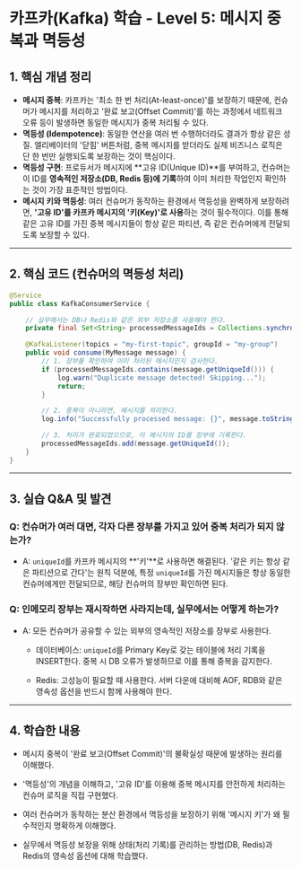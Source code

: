 # 카프카(Kafka) 학습 - Level 5: 메시지 중복과 멱등성

## 1. 핵심 개념 정리
- **메시지 중복**: 카프카는 '최소 한 번 처리(At-least-once)'를 보장하기 때문에, 컨슈머가 메시지를 처리하고 '완료 보고(Offset Commit)'를 하는 과정에서 네트워크 오류 등이 발생하면 동일한 메시지가 중복 처리될 수 있다.
- **멱등성 (Idempotence)**: 동일한 연산을 여러 번 수행하더라도 결과가 항상 같은 성질. 엘리베이터의 '닫힘' 버튼처럼, 중복 메시지를 받더라도 실제 비즈니스 로직은 단 한 번만 실행되도록 보장하는 것이 핵심이다.
- **멱등성 구현**: 프로듀서가 메시지에 **고유 ID(Unique ID)**를 부여하고, 컨슈머는 이 ID를 **영속적인 저장소(DB, Redis 등)에 기록**하여 이미 처리한 작업인지 확인하는 것이 가장 표준적인 방법이다.
- **메시지 키와 멱등성**: 여러 컨슈머가 동작하는 환경에서 멱등성을 완벽하게 보장하려면, **'고유 ID'를 카프카 메시지의 '키(Key)'로 사용**하는 것이 필수적이다. 이를 통해 같은 고유 ID를 가진 중복 메시지들이 항상 같은 파티션, 즉 같은 컨슈머에게 전달되도록 보장할 수 있다.

---
## 2. 핵심 코드 (컨슈머의 멱등성 처리)
```java
@Service
public class KafkaConsumerService {

    // 실무에서는 DB나 Redis와 같은 외부 저장소를 사용해야 한다.
    private final Set<String> processedMessageIds = Collections.synchronizedSet(new HashSet<>());

    @KafkaListener(topics = "my-first-topic", groupId = "my-group")
    public void consume(MyMessage message) {
        // 1. 장부를 확인하여 이미 처리된 메시지인지 검사한다.
        if (processedMessageIds.contains(message.getUniqueId())) {
            log.warn("Duplicate message detected! Skipping...");
            return;
        }

        // 2. 중복이 아니라면, 메시지를 처리한다.
        log.info("Successfully processed message: {}", message.toString());

        // 3. 처리가 완료되었으므로, 이 메시지의 ID를 장부에 기록한다.
        processedMessageIds.add(message.getUniqueId());
    }
}
```
---
## 3. 실습 Q&A 및 발견
### Q: 컨슈머가 여러 대면, 각자 다른 장부를 가지고 있어 중복 처리가 되지 않는가?
- A: `uniqueId`를 카프카 메시지의 **'키'**로 사용하면 해결된다. '같은 키는 항상 같은 파티션으로 간다'는 원칙 덕분에, 특정 `uniqueId`를 가진 메시지들은 항상 동일한 컨슈머에게만 전달되므로, 해당 컨슈머의 장부만 확인하면 된다.

### Q: 인메모리 장부는 재시작하면 사라지는데, 실무에서는 어떻게 하는가?
- A: 모든 컨슈머가 공유할 수 있는 외부의 영속적인 저장소를 장부로 사용한다.

  - 데이터베이스: `uniqueId`를 Primary Key로 갖는 테이블에 처리 기록을 INSERT한다. 중복 시 DB 오류가 발생하므로 이를 통해 중복을 감지한다.

  - Redis: 고성능이 필요할 때 사용한다. 서버 다운에 대비해 AOF, RDB와 같은 영속성 옵션을 반드시 함께 사용해야 한다.
---
## 4. 학습한 내용
- 메시지 중복이 '완료 보고(Offset Commit)'의 불확실성 때문에 발생하는 원리를 이해했다.

- '멱등성'의 개념을 이해하고, '고유 ID'를 이용해 중복 메시지를 안전하게 처리하는 컨슈머 로직을 직접 구현했다.

- 여러 컨슈머가 동작하는 분산 환경에서 멱등성을 보장하기 위해 '메시지 키'가 왜 필수적인지 명확하게 이해했다.

- 실무에서 멱등성 보장을 위해 상태(처리 기록)를 관리하는 방법(DB, Redis)과 Redis의 영속성 옵션에 대해 학습했다.
